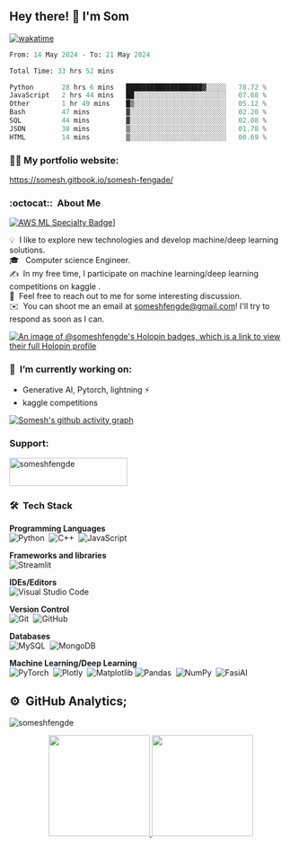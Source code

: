 ## Hey there! :wave: I'm Som

[![wakatime](https://wakatime.com/badge/user/ba111d76-75c8-4682-8a0c-716b94b530b5.svg)](https://wakatime.com/@ba111d76-75c8-4682-8a0c-716b94b530b5)
<!--START_SECTION:waka-->

```python
From: 14 May 2024 - To: 21 May 2024

Total Time: 33 hrs 52 mins

Python       28 hrs 6 mins   ███████████████████▓░░░░░   78.72 %
JavaScript   2 hrs 44 mins   ██░░░░░░░░░░░░░░░░░░░░░░░   07.68 %
Other        1 hr 49 mins    █▒░░░░░░░░░░░░░░░░░░░░░░░   05.12 %
Bash         47 mins         ▓░░░░░░░░░░░░░░░░░░░░░░░░   02.20 %
SQL          44 mins         ▓░░░░░░░░░░░░░░░░░░░░░░░░   02.08 %
JSON         38 mins         ▒░░░░░░░░░░░░░░░░░░░░░░░░   01.78 %
HTML         14 mins         ▒░░░░░░░░░░░░░░░░░░░░░░░░   00.69 %
```

<!--END_SECTION:waka-->


### 👨‍🎓 My portfolio website:
 https://somesh.gitbook.io/somesh-fengade/


### :octocat:: &nbsp;About Me
[![AWS ML Specialty Badge](https://github.com/someshfengde/someshfengde/assets/42097653/d8f9c3c4-c1ca-4fa2-a02b-4edd9a034cf8)](https://www.credly.com/badges/8cb53a05-6b90-402d-bb01-fd9c9e51892c)]



💡 &nbsp;I like to explore new technologies and develop machine/deep learning solutions.\
🎓 &nbsp; Computer science Engineer.\
✍️ &nbsp;In my free time, I participate on machine learning/deep learning competitions on kaggle .\
💬 &nbsp;Feel free to reach out to me for some interesting discussion.\
✉️ &nbsp;You can shoot me an email at someshfengde@gmail.com! I'll try to respond as soon as I can.


[![An image of @someshfengde's Holopin badges, which is a link to view their full Holopin profile](https://holopin.me/someshfengde)](https://holopin.io/@someshfengde)



### 🔭 &nbsp;I’m currently working on:
  * Generative AI, Pytorch, lightning ⚡️
  * kaggle competitions


[![Somesh's github activity graph](https://github-readme-activity-graph.vercel.app/graph?username=someshfengde&bg_color=060505&color=c733bd&line=dbccda&point=403d3d&area=true&hide_border=true)](https://github.com/someshfengde)
<h3 align="left">Support:</h3>
<p><a href="https://www.buymeacoffee.com/somesh"> <img align="left" src="https://cdn.buymeacoffee.com/buttons/v2/default-yellow.png" height="50" width="210" alt="someshfengde" /></a></p><br><br><br>



### 🛠 &nbsp;Tech Stack
__Programming Languages__ \
<img alt="Python" src="https://img.shields.io/badge/python-%2314354C.svg?style=for-the-badge&logo=python&logoColor=white"/>&nbsp;
<img alt="C++" src="https://img.shields.io/badge/c++-%2300599C.svg?style=for-the-badge&logo=c%2B%2B&logoColor=white"/>&nbsp;
<img alt="JavaScript" src="https://img.shields.io/badge/javascript-%23323330.svg?style=for-the-badge&logo=javascript&logoColor=%23F7DF1E"/>&nbsp;

__Frameworks and libraries__ \
<img alt="Streamlit" src="https://img.shields.io/badge/streamlit-red?style=for-the-badge"/>&nbsp;


__IDEs/Editors__ \
<img alt="Visual Studio Code" src="https://img.shields.io/badge/VisualStudioCode-0078d7.svg?style=for-the-badge&logo=visual-studio-code&logoColor=white"/>&nbsp;


__Version Control__ \
<img alt="Git" src="https://img.shields.io/badge/git-%23F05033.svg?style=for-the-badge&logo=git&logoColor=white"/>&nbsp;
<img alt="GitHub" src="https://img.shields.io/badge/github-%23121011.svg?style=for-the-badge&logo=github&logoColor=white"/>&nbsp;

__Databases__ \
<img alt="MySQL" src="https://img.shields.io/badge/mysql-%2300f.svg?style=for-the-badge&logo=mysql&logoColor=white"/>&nbsp;
<img alt="MongoDB" src ="https://img.shields.io/badge/MongoDB-%234ea94b.svg?style=for-the-badge&logo=mongodb&logoColor=white"/>&nbsp;

__Machine Learning/Deep Learning__ \
![PyTorch](https://img.shields.io/badge/PyTorch-%23EE4C2C.svg?style=for-the-badge&logo=PyTorch&logoColor=white)&nbsp;
![Plotly](https://img.shields.io/badge/Plotly-%233F4F75.svg?style=for-the-badge&logo=plotly&logoColor=white)&nbsp; 
![Matplotlib](https://img.shields.io/badge/Matplotlib-%23ffffff.svg?style=for-the-badge&logo=Matplotlib&logoColor=black)
<img alt="Pandas" src="https://img.shields.io/badge/pandas-%23150458.svg?style=for-the-badge&logo=pandas&logoColor=white" />&nbsp;
<img alt="NumPy" src="https://img.shields.io/badge/numpy-%23013243.svg?style=for-the-badge&logo=numpy&logoColor=white" />&nbsp;
<img alt="FasiAI" src="https://img.shields.io/badge/fast%20ai-framework-blue?style=for-the-badge&logo=appveyor" />&nbsp;


## ⚙️ &nbsp;GitHub Analytics;

<p align="left"> <img src="https://komarev.com/ghpvc/?username=someshfengde&label=Profile%20views&color=brightgreen&style=flat-square" alt="someshfengde" /> </p>


<p align="center">
<a href="https://github.com/someshfengde">
  <img height="180em" src="https://github-readme-stats-eight-theta.vercel.app/api?username=someshfengde&show_icons=true&theme=algolia&include_all_commits=true&count_private=true"/>
  <img height="180em" src="https://github-readme-stats-eight-theta.vercel.app/api/top-langs/?username=someshfengde&layout=compact&langs_count=8&theme=algolia"/>
</p>
 
<script type="text/javascript" src="//rf.revolvermaps.com/0/0/8.js?i=5dqwa162yl5&amp;m=1&amp;c=ff0000&amp;cr1=ffffff&amp;f=arial&amp;l=33" async="async"></script>

